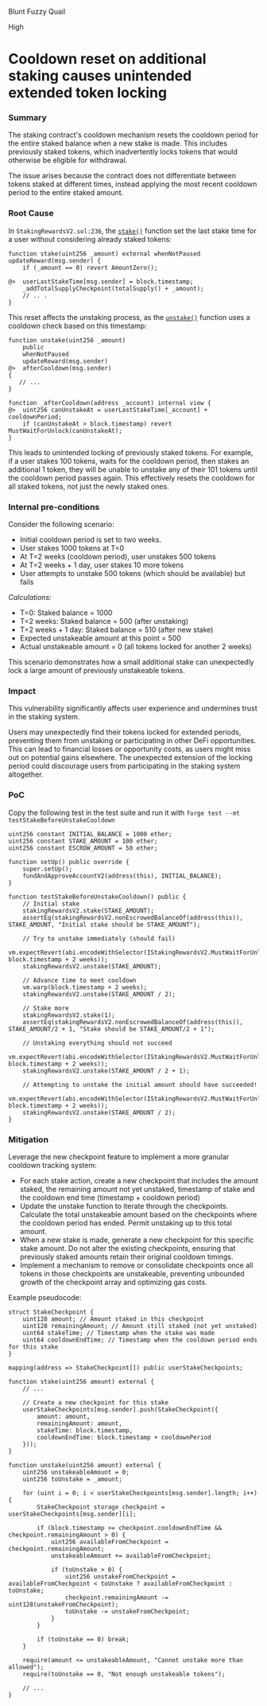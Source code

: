 Blunt Fuzzy Quail

High

# Cooldown reset on additional staking causes unintended extended token locking

### Summary

The staking contract's cooldown mechanism resets the cooldown period for the entire staked balance when a new stake is made. This includes previously staked tokens, which inadvertently locks tokens that would otherwise be eligible for withdrawal.

The issue arises because the contract does not differentiate between tokens staked at different times, instead applying the most recent cooldown period to the entire staked amount.

### Root Cause

In `StakingRewardsV2.sol:236`, the [`stake()`](https://github.com/sherlock-audit/2024-07-kwenta-staking-contracts/blob/0527fb7425206a3338c23177416436c6286cedf9/token/contracts/StakingRewardsV2.sol#L236-L249) function set the last stake time for a user without considering already staked tokens:

```solidity
function stake(uint256 _amount) external whenNotPaused updateReward(msg.sender) {
    if (_amount == 0) revert AmountZero();

@>  userLastStakeTime[msg.sender] = block.timestamp;
    _addTotalSupplyCheckpoint(totalSupply() + _amount);
    // .. .
}
```
This reset affects the unstaking process, as the [`unstake()`](https://github.com/sherlock-audit/2024-07-kwenta-staking-contracts/blob/0527fb7425206a3338c23177416436c6286cedf9/token/contracts/StakingRewardsV2.sol#L252-L271) function uses a cooldown check based on this timestamp:

```solidity
function unstake(uint256 _amount)
    public
    whenNotPaused
    updateReward(msg.sender)
@>  afterCooldown(msg.sender)
{
   // ...
}

function _afterCooldown(address _account) internal view {
@>  uint256 canUnstakeAt = userLastStakeTime[_account] + cooldownPeriod;
    if (canUnstakeAt > block.timestamp) revert MustWaitForUnlock(canUnstakeAt);
}
```

This leads to unintended locking of previously staked tokens. For example, if a user stakes 100 tokens, waits for the cooldown period, then stakes an additional 1 token, they will be unable to unstake any of their 101 tokens until the cooldown period passes again. This effectively resets the cooldown for all staked tokens, not just the newly staked ones.

### Internal pre-conditions

Consider the following scenario:

- Initial cooldown period is set to two weeks.
- User stakes 1000 tokens at T=0
- At T=2 weeks (cooldown period), user unstakes 500 tokens
- At T=2 weeks + 1 day, user stakes 10 more tokens
- User attempts to unstake 500 tokens (which should be available) but fails


_Calculations:_

- T=0: Staked balance = 1000
- T=2 weeks: Staked balance = 500 (after unstaking)
- T=2 weeks + 1 day: Staked balance = 510 (after new stake)
- Expected unstakeable amount at this point = 500
- Actual unstakeable amount = 0 (all tokens locked for another 2 weeks)

This scenario demonstrates how a small additional stake can unexpectedly lock a large amount of previously unstakeable tokens.

### Impact

This vulnerability significantly affects user experience and undermines trust in the staking system.

Users may unexpectedly find their tokens locked for extended periods, preventing them from unstaking or participating in other DeFi opportunities. This can lead to financial losses or opportunity costs, as users might miss out on potential gains elsewhere. The unexpected extension of the locking period could discourage users from participating in the staking system altogether.

### PoC

Copy the following test in the test suite and run it with `forge test --mt testStakeBeforeUnstakeCooldown`
```solidity
uint256 constant INITIAL_BALANCE = 1000 ether;
uint256 constant STAKE_AMOUNT = 100 ether;
uint256 constant ESCROW_AMOUNT = 50 ether;

function setUp() public override {
    super.setUp();
    fundAndApproveAccountV2(address(this), INITIAL_BALANCE);
}

function testStakeBeforeUnstakeCooldown() public {
    // Initial stake
    stakingRewardsV2.stake(STAKE_AMOUNT);
    assertEq(stakingRewardsV2.nonEscrowedBalanceOf(address(this)), STAKE_AMOUNT, "Initial stake should be STAKE_AMOUNT");

    // Try to unstake immediately (should fail)
    vm.expectRevert(abi.encodeWithSelector(IStakingRewardsV2.MustWaitForUnlock.selector, block.timestamp + 2 weeks));
    stakingRewardsV2.unstake(STAKE_AMOUNT);

    // Advance time to meet cooldown
    vm.warp(block.timestamp + 2 weeks);
    stakingRewardsV2.unstake(STAKE_AMOUNT / 2);

    // Stake more
    stakingRewardsV2.stake(1);
    assertEq(stakingRewardsV2.nonEscrowedBalanceOf(address(this)), STAKE_AMOUNT/2 + 1, "Stake should be STAKE_AMOUNT/2 + 1");

    // Unstaking everything should not succeed
    vm.expectRevert(abi.encodeWithSelector(IStakingRewardsV2.MustWaitForUnlock.selector, block.timestamp + 2 weeks));
    stakingRewardsV2.unstake(STAKE_AMOUNT / 2 + 1);

    // Attempting to unstake the initial amount should have succeeded!
    vm.expectRevert(abi.encodeWithSelector(IStakingRewardsV2.MustWaitForUnlock.selector, block.timestamp + 2 weeks));
    stakingRewardsV2.unstake(STAKE_AMOUNT / 2);
}
```

### Mitigation

Leverage the new checkpoint feature to implement a more granular cooldown tracking system:

- For each stake action, create a new checkpoint that includes the amount staked, the remaining amount not yet unstaked, timestamp of stake and the cooldown end time (timestamp + cooldown period)
- Update the unstake function to iterate through the checkpoints. Calculate the total unstakeable amount based on the checkpoints where the cooldown period has ended. Permit unstaking up to this total amount.
- When a new stake is made, generate a new checkpoint for this specific stake amount. Do not alter the existing checkpoints, ensuring that previously staked amounts retain their original cooldown timings.
- Implement a mechanism to remove or consolidate checkpoints once all tokens in those checkpoints are unstakeable, preventing unbounded growth of the checkpoint array and optimizing gas costs.

Example pseudocode:
```solidity
struct StakeCheckpoint {
    uint128 amount; // Amount staked in this checkpoint
    uint128 remainingAmount; // Amount still staked (not yet unstaked)
    uint64 stakeTime; // Timestamp when the stake was made
    uint64 cooldownEndTime; // Timestamp when the cooldown period ends for this stake
}

mapping(address => StakeCheckpoint[]) public userStakeCheckpoints;

function stake(uint256 amount) external {
    // ... 

    // Create a new checkpoint for this stake
    userStakeCheckpoints[msg.sender].push(StakeCheckpoint({
        amount: amount,
        remainingAmount: amount,
        stakeTime: block.timestamp,
        cooldownEndTime: block.timestamp + cooldownPeriod
    }));
}

function unstake(uint256 amount) external {
    uint256 unstakeableAmount = 0;
    uint256 toUnstake = _amount;
    
    for (uint i = 0; i < userStakeCheckpoints[msg.sender].length; i++) {
        StakeCheckpoint storage checkpoint = userStakeCheckpoints[msg.sender][i];
        
        if (block.timestamp >= checkpoint.cooldownEndTime && checkpoint.remainingAmount > 0) {
            uint256 availableFromCheckpoint = checkpoint.remainingAmount;
            unstakeableAmount += availableFromCheckpoint;
            
            if (toUnstake > 0) {
                uint256 unstakeFromCheckpoint = availableFromCheckpoint < toUnstake ? availableFromCheckpoint : toUnstake;
                checkpoint.remainingAmount -= uint128(unstakeFromCheckpoint);
                toUnstake -= unstakeFromCheckpoint;
            }
        }
        
        if (toUnstake == 0) break;
    }
    
    require(amount <= unstakeableAmount, "Cannot unstake more than allowed");
    require(toUnstake == 0, "Not enough unstakeable tokens");
    
    // ...
}
```